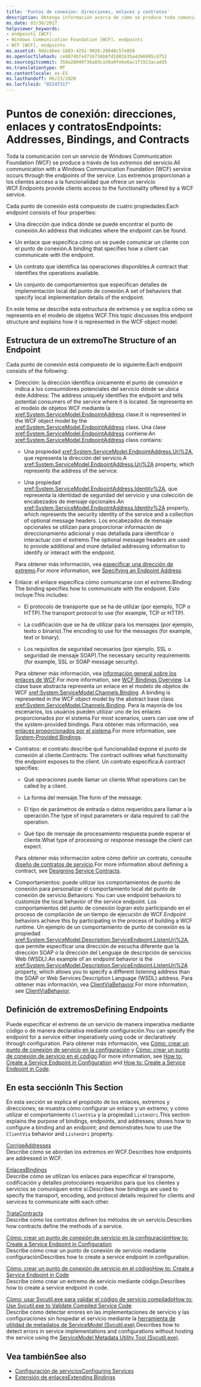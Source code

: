 ```yaml
---
title: 'Puntos de conexión: direcciones, enlaces y contratos'
description: Obtenga información acerca de cómo se produce toda comunicación con un servicio WCF a través de los puntos de conexión de servicio, que proporcionan a los clientes acceso a la funcionalidad que ofrece el servicio.
ms.date: 03/30/2017
helpviewer_keywords:
- endpoints [WCF]
- Windows Communication Foundation [WCF], endpoints
- WCF [WCF], endpoints
ms.assetid: 9ddc46ee-1883-4291-9926-28848c57e858
ms.openlocfilehash: ce0874bfed716716b6fd1801b35a4266095cd752
ms.sourcegitcommit: 358a28048f36a8dca39a9fe6e6ac1f1913acadd5
ms.translationtype: MT
ms.contentlocale: es-ES
ms.lasthandoff: 06/23/2020
ms.locfileid: "85247317"
---
```

# <a name="endpoints-addresses-bindings-and-contracts"></a><span data-ttu-id="bef42-103">Puntos de conexión: direcciones, enlaces y contratos</span><span class="sxs-lookup"><span data-stu-id="bef42-103">Endpoints: Addresses, Bindings, and Contracts</span></span>

<span data-ttu-id="bef42-104">Toda la comunicación con un servicio de Windows Communication Foundation (WCF) se produce a través de los *extremos* del servicio.</span><span class="sxs-lookup"><span data-stu-id="bef42-104">All communication with a Windows Communication Foundation (WCF) service occurs through the *endpoints* of the service.</span></span> <span data-ttu-id="bef42-105">Los extremos proporcionan a los clientes acceso a la funcionalidad que ofrece un servicio WCF.</span><span class="sxs-lookup"><span data-stu-id="bef42-105">Endpoints provide clients access to the functionality offered by a WCF service.</span></span>

<span data-ttu-id="bef42-106">Cada punto de conexión está compuesto de cuatro propiedades:</span><span class="sxs-lookup"><span data-stu-id="bef42-106">Each endpoint consists of four properties:</span></span>

- <span data-ttu-id="bef42-107">Una dirección que indica dónde se puede encontrar el punto de conexión.</span><span class="sxs-lookup"><span data-stu-id="bef42-107">An address that indicates where the endpoint can be found.</span></span>

- <span data-ttu-id="bef42-108">Un enlace que especifica cómo un se puede comunicar un cliente con el punto de conexión.</span><span class="sxs-lookup"><span data-stu-id="bef42-108">A binding that specifies how a client can communicate with the endpoint.</span></span>

- <span data-ttu-id="bef42-109">Un contrato que identifica las operaciones disponibles.</span><span class="sxs-lookup"><span data-stu-id="bef42-109">A contract that identifies the operations available.</span></span>

- <span data-ttu-id="bef42-110">Un conjunto de comportamientos que especifican detalles de implementación local del punto de conexión.</span><span class="sxs-lookup"><span data-stu-id="bef42-110">A set of behaviors that specify local implementation details of the endpoint.</span></span>

<span data-ttu-id="bef42-111">En este tema se describe esta estructura de extremos y se explica cómo se representa en el modelo de objetos WCF.</span><span class="sxs-lookup"><span data-stu-id="bef42-111">This topic discusses this endpoint structure and explains how it is represented in the WCF object model.</span></span>

## <a name="the-structure-of-an-endpoint"></a><span data-ttu-id="bef42-112">Estructura de un extremo</span><span class="sxs-lookup"><span data-stu-id="bef42-112">The Structure of an Endpoint</span></span>

<span data-ttu-id="bef42-113">Cada punto de conexión está compuesto de lo siguiente:</span><span class="sxs-lookup"><span data-stu-id="bef42-113">Each endpoint consists of the following:</span></span>

- <span data-ttu-id="bef42-114">Dirección: la dirección identifica únicamente el punto de conexión e indica a los consumidores potenciales del servicio dónde se ubica éste.</span><span class="sxs-lookup"><span data-stu-id="bef42-114">Address: The address uniquely identifies the endpoint and tells potential consumers of the service where it is located.</span></span> <span data-ttu-id="bef42-115">Se representa en el modelo de objetos WCF mediante la <xref:System.ServiceModel.EndpointAddress> clase.</span><span class="sxs-lookup"><span data-stu-id="bef42-115">It is represented in the WCF object model by the <xref:System.ServiceModel.EndpointAddress> class.</span></span> <span data-ttu-id="bef42-116">Una clase <xref:System.ServiceModel.EndpointAddress> contiene:</span><span class="sxs-lookup"><span data-stu-id="bef42-116">An <xref:System.ServiceModel.EndpointAddress> class contains:</span></span>

  - <span data-ttu-id="bef42-117">Una propiedad <xref:System.ServiceModel.EndpointAddress.Uri%2A>, que representa la dirección del servicio.</span><span class="sxs-lookup"><span data-stu-id="bef42-117">A <xref:System.ServiceModel.EndpointAddress.Uri%2A> property, which represents the address of the service.</span></span>

  - <span data-ttu-id="bef42-118">Una propiedad <xref:System.ServiceModel.EndpointAddress.Identity%2A>, que representa la identidad de seguridad del servicio y una colección de encabezados de mensaje opcionales.</span><span class="sxs-lookup"><span data-stu-id="bef42-118">An <xref:System.ServiceModel.EndpointAddress.Identity%2A> property, which represents the security identity of the service and a collection of optional message headers.</span></span> <span data-ttu-id="bef42-119">Los encabezados de mensaje opcionales se utilizan para proporcionar información de direccionamiento adicional y más detallada para identificar o interactuar con el extremo.</span><span class="sxs-lookup"><span data-stu-id="bef42-119">The optional message headers are used to provide additional and more detailed addressing information to identify or interact with the endpoint.</span></span>

  <span data-ttu-id="bef42-120">Para obtener más información, vea [especificar una dirección de extremo](../specifying-an-endpoint-address.md).</span><span class="sxs-lookup"><span data-stu-id="bef42-120">For more information, see [Specifying an Endpoint Address](../specifying-an-endpoint-address.md).</span></span>

- <span data-ttu-id="bef42-121">Enlace: el enlace especifica cómo comunicarse con el extremo.</span><span class="sxs-lookup"><span data-stu-id="bef42-121">Binding: The binding specifies how to communicate with the endpoint.</span></span> <span data-ttu-id="bef42-122">Esto incluye:</span><span class="sxs-lookup"><span data-stu-id="bef42-122">This includes:</span></span>

  - <span data-ttu-id="bef42-123">El protocolo de transporte que se ha de utilizar (por ejemplo, TCP o HTTP).</span><span class="sxs-lookup"><span data-stu-id="bef42-123">The transport protocol to use (for example, TCP or HTTP).</span></span>

  - <span data-ttu-id="bef42-124">La codificación que se ha de utilizar para los mensajes (por ejemplo, texto o binario).</span><span class="sxs-lookup"><span data-stu-id="bef42-124">The encoding to use for the messages (for example, text or binary).</span></span>

  - <span data-ttu-id="bef42-125">Los requisitos de seguridad necesarios (por ejemplo, SSL o seguridad de mensaje SOAP).</span><span class="sxs-lookup"><span data-stu-id="bef42-125">The necessary security requirements (for example, SSL or SOAP message security).</span></span>

  <span data-ttu-id="bef42-126">Para obtener más información, vea [información general sobre los enlaces de WCF](../bindings-overview.md).</span><span class="sxs-lookup"><span data-stu-id="bef42-126">For more information, see [WCF Bindings Overview](../bindings-overview.md).</span></span> <span data-ttu-id="bef42-127">La clase base abstracta representa un enlace en el modelo de objetos de WCF <xref:System.ServiceModel.Channels.Binding> .</span><span class="sxs-lookup"><span data-stu-id="bef42-127">A binding is represented in the WCF object model by the abstract base class <xref:System.ServiceModel.Channels.Binding>.</span></span> <span data-ttu-id="bef42-128">Para la mayoría de los escenarios, los usuarios pueden utilizar uno de los enlaces proporcionados por el sistema.</span><span class="sxs-lookup"><span data-stu-id="bef42-128">For most scenarios, users can use one of the system-provided bindings.</span></span> <span data-ttu-id="bef42-129">Para obtener más información, vea [enlaces proporcionados por el sistema](../system-provided-bindings.md).</span><span class="sxs-lookup"><span data-stu-id="bef42-129">For more information, see [System-Provided Bindings](../system-provided-bindings.md).</span></span>

- <span data-ttu-id="bef42-130">Contratos: el contrato describe qué funcionalidad expone el punto de conexión al cliente.</span><span class="sxs-lookup"><span data-stu-id="bef42-130">Contracts: The contract outlines what functionality the endpoint exposes to the client.</span></span> <span data-ttu-id="bef42-131">Un contrato especifica:</span><span class="sxs-lookup"><span data-stu-id="bef42-131">A contract specifies:</span></span>

  - <span data-ttu-id="bef42-132">Qué operaciones puede llamar un cliente.</span><span class="sxs-lookup"><span data-stu-id="bef42-132">What operations can be called by a client.</span></span>

  - <span data-ttu-id="bef42-133">La forma del mensaje.</span><span class="sxs-lookup"><span data-stu-id="bef42-133">The form of the message.</span></span>

  - <span data-ttu-id="bef42-134">El tipo de parámetros de entrada o datos requeridos para llamar a la operación.</span><span class="sxs-lookup"><span data-stu-id="bef42-134">The type of input parameters or data required to call the operation.</span></span>

  - <span data-ttu-id="bef42-135">Qué tipo de mensaje de procesamiento respuesta puede esperar el cliente.</span><span class="sxs-lookup"><span data-stu-id="bef42-135">What type of processing or response message the client can expect.</span></span>

  <span data-ttu-id="bef42-136">Para obtener más información sobre cómo definir un contrato, consulte [diseño de contratos de servicio](../designing-service-contracts.md).</span><span class="sxs-lookup"><span data-stu-id="bef42-136">For more information about defining a contract, see [Designing Service Contracts](../designing-service-contracts.md).</span></span>

- <span data-ttu-id="bef42-137">Comportamientos: puede utilizar los comportamientos de punto de conexión para personalizar el comportamiento local del punto de conexión de servicio.</span><span class="sxs-lookup"><span data-stu-id="bef42-137">Behaviors: You can use endpoint behaviors to customize the local behavior of the service endpoint.</span></span> <span data-ttu-id="bef42-138">Los comportamientos del punto de conexión logran esto participando en el proceso de compilación de un tiempo de ejecución de WCF.</span><span class="sxs-lookup"><span data-stu-id="bef42-138">Endpoint behaviors achieve this by participating in the process of building a WCF runtime.</span></span> <span data-ttu-id="bef42-139">Un ejemplo de un comportamiento de punto de conexión es la propiedad <xref:System.ServiceModel.Description.ServiceEndpoint.ListenUri%2A>, que permite especificar una dirección de escucha diferente que la dirección SOAP o la dirección del Lenguaje de descripción de servicios Web (WSDL).</span><span class="sxs-lookup"><span data-stu-id="bef42-139">An example of an endpoint behavior is the <xref:System.ServiceModel.Description.ServiceEndpoint.ListenUri%2A> property, which allows you to specify a different listening address than the SOAP or Web Services Description Language (WSDL) address.</span></span> <span data-ttu-id="bef42-140">Para obtener más información, vea [ClientViaBehavior](../diagnostics/wmi/clientviabehavior.md).</span><span class="sxs-lookup"><span data-stu-id="bef42-140">For more information, see [ClientViaBehavior](../diagnostics/wmi/clientviabehavior.md).</span></span>

## <a name="defining-endpoints"></a><span data-ttu-id="bef42-141">Definición de extremos</span><span class="sxs-lookup"><span data-stu-id="bef42-141">Defining Endpoints</span></span>

<span data-ttu-id="bef42-142">Puede especificar el extremo de un servicio de manera imperativa mediante código o de manera declarativa mediante configuración.</span><span class="sxs-lookup"><span data-stu-id="bef42-142">You can specify the endpoint for a service either imperatively using code or declaratively through configuration.</span></span> <span data-ttu-id="bef42-143">Para obtener más información, vea [Cómo: crear un punto de conexión de servicio en la configuración](how-to-create-a-service-endpoint-in-configuration.md) y [Cómo: crear un punto de conexión de servicio en el código](how-to-create-a-service-endpoint-in-code.md).</span><span class="sxs-lookup"><span data-stu-id="bef42-143">For more information, see [How to: Create a Service Endpoint in Configuration](how-to-create-a-service-endpoint-in-configuration.md) and [How to: Create a Service Endpoint in Code](how-to-create-a-service-endpoint-in-code.md).</span></span>

## <a name="in-this-section"></a><span data-ttu-id="bef42-144">En esta sección</span><span class="sxs-lookup"><span data-stu-id="bef42-144">In This Section</span></span>

<span data-ttu-id="bef42-145">En esta sección se explica el propósito de los enlaces, extremos y direcciones; se muestra cómo configurar un enlace y un extremo; y cómo utilizar el comportamiento `ClientVia` y la propiedad `ListenUri`.</span><span class="sxs-lookup"><span data-stu-id="bef42-145">This section explains the purpose of bindings, endpoints, and addresses; shows how to configure a binding and an endpoint; and demonstrates how to use the `ClientVia` behavior and `ListenUri` property.</span></span>

<span data-ttu-id="bef42-146">[Corrige](endpoint-addresses.md)</span><span class="sxs-lookup"><span data-stu-id="bef42-146">[Addresses](endpoint-addresses.md)</span></span>\
<span data-ttu-id="bef42-147">Describe cómo se abordan los extremos en WCF.</span><span class="sxs-lookup"><span data-stu-id="bef42-147">Describes how endpoints are addressed in WCF.</span></span>

<span data-ttu-id="bef42-148">[Enlaces](bindings.md)</span><span class="sxs-lookup"><span data-stu-id="bef42-148">[Bindings](bindings.md)</span></span>\
<span data-ttu-id="bef42-149">Describe cómo se utilizan los enlaces para especificar el transporte, codificación y detalles protocolares requeridos para que los clientes y servicios se comuniquen entre sí.</span><span class="sxs-lookup"><span data-stu-id="bef42-149">Describes how bindings are used to specify the transport, encoding, and protocol details required for clients and services to communicate with each other.</span></span>

<span data-ttu-id="bef42-150">[Trata](contracts.md)</span><span class="sxs-lookup"><span data-stu-id="bef42-150">[Contracts](contracts.md)</span></span>\
<span data-ttu-id="bef42-151">Describe cómo los contratos definen los métodos de un servicio.</span><span class="sxs-lookup"><span data-stu-id="bef42-151">Describes how contracts define the methods of a service.</span></span>

<span data-ttu-id="bef42-152">[Cómo: crear un punto de conexión de servicio en la configuración](how-to-create-a-service-endpoint-in-configuration.md)</span><span class="sxs-lookup"><span data-stu-id="bef42-152">[How to: Create a Service Endpoint in Configuration](how-to-create-a-service-endpoint-in-configuration.md)</span></span>\
<span data-ttu-id="bef42-153">Describe cómo crear un punto de conexión de servicio mediante configuración</span><span class="sxs-lookup"><span data-stu-id="bef42-153">Describes how to create a service endpoint in configuration.</span></span>

<span data-ttu-id="bef42-154">[Cómo: crear un punto de conexión de servicio en el código](how-to-create-a-service-endpoint-in-code.md)</span><span class="sxs-lookup"><span data-stu-id="bef42-154">[How to: Create a Service Endpoint in Code](how-to-create-a-service-endpoint-in-code.md)</span></span>\
<span data-ttu-id="bef42-155">Describe cómo crear un extremo de servicio mediante código.</span><span class="sxs-lookup"><span data-stu-id="bef42-155">Describes how to create a service endpoint in code.</span></span>

<span data-ttu-id="bef42-156">[Cómo: usar Svcutil.exe para validar el código de servicio compilado](how-to-use-svcutil-exe-to-validate-compiled-service-code.md)</span><span class="sxs-lookup"><span data-stu-id="bef42-156">[How to: Use Svcutil.exe to Validate Compiled Service Code](how-to-use-svcutil-exe-to-validate-compiled-service-code.md)</span></span>\
<span data-ttu-id="bef42-157">Describe cómo detectar errores en las implementaciones de servicio y las configuraciones sin hospedar el servicio mediante la [herramienta de utilidad de metadatos de ServiceModel (Svcutil.exe)](../servicemodel-metadata-utility-tool-svcutil-exe.md).</span><span class="sxs-lookup"><span data-stu-id="bef42-157">Describes how to detect errors in service implementations and configurations without hosting the service using the [ServiceModel Metadata Utility Tool (Svcutil.exe)](../servicemodel-metadata-utility-tool-svcutil-exe.md).</span></span>

## <a name="see-also"></a><span data-ttu-id="bef42-158">Vea también</span><span class="sxs-lookup"><span data-stu-id="bef42-158">See also</span></span>

- [<span data-ttu-id="bef42-159">Configuración de servicios</span><span class="sxs-lookup"><span data-stu-id="bef42-159">Configuring Services</span></span>](../configuring-services.md)
- [<span data-ttu-id="bef42-160">Extensión de enlaces</span><span class="sxs-lookup"><span data-stu-id="bef42-160">Extending Bindings</span></span>](../extending/extending-bindings.md)
